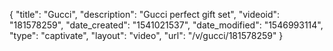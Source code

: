 {
    "title": "Gucci",
    "description": "Gucci perfect gift set",
    "videoid": "181578259",
    "date_created": "1541021537",
    "date_modified": "1546993114",
    "type": "captivate",
    "layout": "video",
    "url": "\/v\/gucci\/181578259"
}